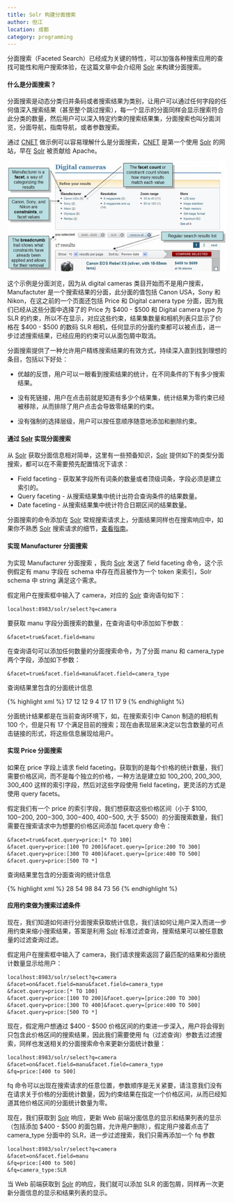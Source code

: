 ```yaml
---
title: Solr 构建分面搜索
author: 但江
location: 成都
category: programming
---
```


分面搜索（Faceted Search）已经成为关键的特性，可以加强各种搜索应用的查找可能性和用户搜索体验，在这篇文章中会介绍用 [Solr][1] 来构建分面搜索。

#### 什么是分面搜索？

分面搜索是动态分类归并条码或者搜索结果为类别，让用户可以通过任何字段的任何值深入搜索结果（甚至整个跳过搜索），每一个显示的分面同样会显示搜索符合此分类的数量，然后用户可以深入特定约束的搜索结果集，分面搜索也叫分面浏览，分面导航，指南导航，或者参数搜索。

通过 [CNET][2] 做示例可以容易理解什么是分面搜索，[CNET][2] 是第一个使用 [Solr][1] 的网站，早在 [Solr][1] 被贡献给 Apache。

![Solr CNET](/images/solr-cnet.jpg)

这个示例是分面浏览，因为从 digital cameras 类目开始而不是用户搜索，Manufactuter 是一个搜索结果的分面，此分面的值包括 Canon USA，Sony 和 Nikon，在这之前的一个页面还包括 Price 和 Digital camera type 分面，因为我们已经从这些分面中选择了的 Price 为 $400 - $500 和 Digital camera type 为 SLR 的约束，所以不在显示，对应这些约束，结果集数量和相机列表只显示了价格在 $400 - $500 的数码 SLR 相机，任何显示的分面约束都可以被点击，进一步过滤搜索结果，已经应用的约束可以从面包屑中取消。

分面搜索提供了一种允许用户精练搜索结果的有效方式，持续深入直到找到理想的条目，包括以下好处：

- 优越的反馈，用户可以一眼看到搜索结果的统计，在不同条件的下有多少搜索结果。

- 没有死链接，用户在点击前就是知道有多少个结果集，统计结果为零约束已经被移除，从而排除了用户点击会导致零结果的约束。

- 没有强制的选择层级，用户可以按任意顺序随意地添加和删除约束。

#### 通过 [Solr][1] 实现分面搜索

从 [Solr][1] 获取分面信息相对简单，这里有一些预备知识，[Solr][1] 提供如下的类型分面搜索，都可以在不需要预先配置情况下请求：

- Field faceting - 获取某字段所有词条的数量或者顶级词条，字段必须是建立索引的。
- Query faceting - 从搜索结果集中统计出符合查询条件的结果数量。
- Date faceting - 从搜索结果集中统计符合日期区间的结果数量。

分面搜索的命令添加在 [Solr][1] 常规搜索请求上，分面结果同样也在搜索响应中，如果你不熟悉 [Solr][1] 搜索请求的细节，[查看指南](http://lucene.apache.org/solr/resources.html#tutorials)。

#### 实现 Manufacturer 分面搜索

为实现 Manufacturer 分面搜索 ，我向 [Solr][1] 发送了 field faceting 命令，这个示例假定有 manu 字段在 schema 中存在而且被作为一个 token 来索引，Solr schema 中 string 满足这个需求。

假定用户在搜索框中输入了 camera，对应的 [Solr][1] 查询语句如下：

	localhost:8983/solr/select?q=camera

要获取 manu 字段分面搜索的数量，在查询语句中添加如下参数：

	&facet=true&facet.field=manu

在查询语句可以添加任何数量的分面搜索命令，为了分面 manu 和 camera_type 两个字段，添加如下参数：

	&facet=true&facet.field=manu&facet.field=camera_type

查询结果里包含的分面统计信息

{% highlight xml %}
<lst name="facet_fields">
 <lst name="manu">
  <int name="Canon USA">17</int>
  <int name="Olympus">12</int>
  <int name="Sony">12</int>
  <int name="Panasonic">9</int>
  <int name="Nikon">4</int>
 </lst>
 <lst name="camera_type">
  <int name="Compact">17</int>
  <int name="Ultracompact">11</int>
  <int name="SLR">17</int>
  <int name="Full body">9</int>
 </lst>
</lst>
{% endhighlight %}

分面统计结果都是在当前查询环境下，如，在搜索索引中 Canon 制造的相机有 100 个，但是只有 17 个满足目前的搜索；现在由表现层来决定以包含数量的可点击链接的形式，将这些信息展现给用户。

#### 实现 Price 分面搜索

如果在 price 字段上请求 field faceting，获取到的是每个价格的统计数量，我们需要价格区间，而不是每个独立的价格，一种方法是建立如 100_200, 200_300, 300_400 这样的索引字段，然后对这些字段使用 field faceting，更灵活的方式是使用 query facets。

假定我们有一个 price 的索引字段，我们想获取这些价格区间（小于 $100, $100-$200, $200-$300, $300-$400, $400-$500, 大于 $500）的分面搜索数量，我们需要在搜索请求中为想要的价格区间添加 facet.query 命令：

	&facet=true&facet.query=price:[* TO 100]
	&facet.query=price:[100 TO 200]&facet.query=[price:200 TO 300]
	&facet.query=price:[300 TO 400]&facet.query=[price:400 TO 500]
	&facet.query=price:[500 TO *]

查询结果里包含的分面查询的统计信息

{% highlight xml %}
<lst name="facet_queries">
 <int name="price:[* TO 100]">28</int>
 <int name="price:[100 TO 200]">54</int>
 <int name="price:[200 TO 300]">98</int>
 <int name="price:[300 TO 400]">84</int>
 <int name="price:[400 TO 500]">73</int>
 <int name="price:[500 TO *]">56</int>
</lst>
{% endhighlight %}

#### 应用约束做为搜索过滤条件

现在，我们知道如何进行分面搜索获取统计信息，我们该如何让用户深入而进一步用约束来缩小搜索结果，答案是利用 [Solr][1] 标准过滤查询，搜索结果可以被任意数量的过滤查询过滤。

假定用户在搜索框中输入了 camera，我们请求搜索返回了最匹配的结果和分面统计数量显示给用户：

	localhost:8983/solr/select?q=camera
	&facet=on&facet.field=manu&facet.field=camera_type
	&facet.query=price:[* TO 100]
	&facet.query=price:[100 TO 200]&facet.query=[price:200 TO 300]
	&facet.query=price:[300 TO 400]&facet.query=[price:400 TO 500]
	&facet.query=price:[500 TO *]

现在，假定用户想通过 $400 - $500 价格区间的约束进一步深入，用户将会得到只包含此价格区间的搜索结果，因此我们需要使用 fq（过滤查询）参数去过滤搜索，同样也发送相关的分面搜索命令来更新分面统计数量：

	localhost:8983/solr/select?q=camera
	&facet=on&facet.field=manu&facet.field=camera_type
	&fq=price:[400 to 500]

fq 命令可以出现在搜索请求的任意位置，参数顺序是无关紧要，请注意我们没有在请求关于价格的分面统计数量，因为约束结果在指定一个价格区间，从而已经知道其他价格区间的分面统计数量为零。

现在，我们获取到 [Solr][1] 响应，更新 Web 前端分面信息的显示和结果列表的显示（包括添加 $400 - $500 的面包屑，允许用户删除），假定用户接着点击了 camera_type 分面中的 SLR，进一步过滤搜索，我们只需再添加一个 fq 参数

	localhost:8983/solr/select?q=camera
	&facet=on&facet.field=manu
	&fq=price:[400 to 500]
	&fq=camera_type:SLR

当 Web 前端获取到 [Solr][1] 的响应，我们就可以添加 SLR 的面包屑，同样再一次更新分面信息的显示和结果列表的显示。

[1]: http://lucene.apache.org/solr/
[2]: http://www.cnet.com
